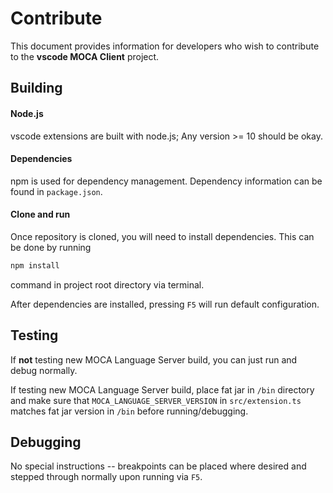 # Contribute

This document provides information for developers who wish to contribute to the **vscode MOCA Client** project.

## Building

#### Node.js
vscode extensions are built with node.js; Any version >= 10 should be okay.

#### Dependencies
npm is used for dependency management. Dependency information can be found in `package.json`.

#### Clone and run
Once repository is cloned, you will need to install dependencies. This can be done by running
```powershell
npm install
```
command in project root directory via terminal.

After dependencies are installed, pressing `F5` will run default configuration.


## Testing

If **not** testing new MOCA Language Server build, you can just run and debug normally.

If testing new MOCA Language Server build, place fat jar in `/bin` directory and make sure that `MOCA_LANGUAGE_SERVER_VERSION` in `src/extension.ts` matches fat jar version in `/bin` before running/debugging.

## Debugging

No special instructions -- breakpoints can be placed where desired and stepped through normally upon running via `F5`.

